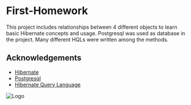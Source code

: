 
# First-Homework

This project includes relationships between 4 different objects to learn basic Hibernate concepts and usage. Postgresql was used as database in the project. Many different HQLs were written among the methods.


## Acknowledgements

 - [Hibernate](https://hibernate.org)
 - [Postgresql](https://www.postgresql.org)
 - [Hibernate Query Language](https://www.tutorialspoint.com/hibernate/hibernate_query_language.htm)



![Logo](https://upload.wikimedia.org/wikipedia/commons/2/22/Hibernate_logo_a.png)

